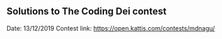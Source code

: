 ## Solutions to The Coding Dei contest
Date: 13/12/2019
Contest link: https://open.kattis.com/contests/mdnagu/